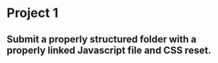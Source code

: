 # Project 1

## Submit a properly structured folder with a properly linked Javascript file and CSS reset.
